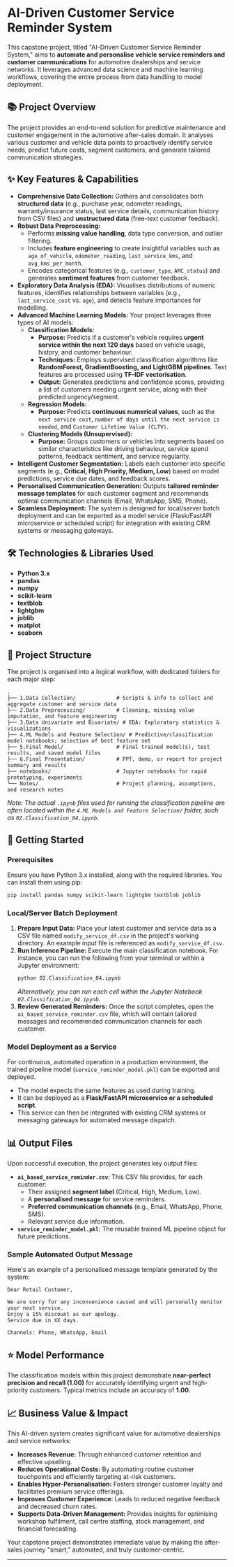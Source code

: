 # AI-Driven Customer Service Reminder System

This capstone project, titled "AI-Driven Customer Service Reminder System," aims to **automate and personalise vehicle service reminders and customer communications** for automotive dealerships and service networks. It leverages advanced data science and machine learning workflows, covering the entire process from data handling to model deployment.

## 📚 Project Overview

The project provides an end-to-end solution for predictive maintenance and customer engagement in the automotive after-sales domain. It analyses various customer and vehicle data points to proactively identify service needs, predict future costs, segment customers, and generate tailored communication strategies.

## ✨ Key Features & Capabilities

*   **Comprehensive Data Collection:** Gathers and consolidates both **structured data** (e.g., purchase year, odometer readings, warranty/insurance status, last service details, communication history from CSV files) and **unstructured data** (free-text customer feedback).
*   **Robust Data Preprocessing:**
    *   Performs **missing value handling**, data type conversion, and outlier filtering.
    *   Includes **feature engineering** to create insightful variables such as `age_of_vehicle`, `odometer_reading`, `last_service_kms`, and `avg_kms_per_month`.
    *   Encodes categorical features (e.g., `customer_type`, `AMC_status`) and generates **sentiment features** from customer feedback.
*   **Exploratory Data Analysis (EDA):** Visualises distributions of numeric features, identifies relationships between variables (e.g., `last_service_cost` vs. `age`), and detects feature importances for modelling.
*   **Advanced Machine Learning Models:** Your project leverages three types of AI models:
    *   **Classification Models:**
        *   **Purpose:** Predicts if a customer's vehicle requires **urgent service within the next 120 days** based on vehicle usage, history, and customer behaviour.
        *   **Techniques:** Employs supervised classification algorithms like **RandomForest, GradientBoosting, and LightGBM pipelines**. Text features are processed using **TF-IDF vectorisation**.
        *   **Output:** Generates predictions and confidence scores, providing a list of customers needing urgent service, along with their predicted urgency/segment.
    *   **Regression Models:**
        *   **Purpose:** Predicts **continuous numerical values**, such as the `next service cost`, `number of days until the next service is needed`, and `Customer Lifetime Value (CLTV)`.
    *   **Clustering Models (Unsupervised):**
        *   **Purpose:** Groups customers or vehicles into segments based on similar characteristics like driving behaviour, service spend patterns, feedback sentiment, and service regularity.
*   **Intelligent Customer Segmentation:** Labels each customer into specific segments (e.g., **Critical, High Priority, Medium, Low**) based on model predictions, service due dates, and feedback scores.
*   **Personalised Communication Generation:** Outputs **tailored reminder message templates** for each customer segment and recommends optimal communication channels (Email, WhatsApp, SMS, Phone).
*   **Seamless Deployment:** The system is designed for local/server batch deployment and can be exported as a model service (Flask/FastAPI microservice or scheduled script) for integration with existing CRM systems or messaging gateways.

## 🛠 Technologies & Libraries Used

*   **Python 3.x**
*   **pandas**
*   **numpy**
*   **scikit-learn**
*   **textblob**
*   **lightgbm**
*   **joblib**
*   **matplot**
*   **seaborn**

## 📂 Project Structure

The project is organised into a logical workflow, with dedicated folders for each major step:

```
.
├── 1.Data Collection/             # Scripts & info to collect and aggregate customer and service data
├── 2.Data Preprocessing/          # Cleaning, missing value imputation, and feature engineering
├── 3.Data Univariate and Bivariate/ # EDA: Exploratory statistics & visualizations
├── 4.ML Models and Feature Selection/ # Predictive/classification model notebooks; selection of best feature set
├── 5.Final Model/                 # Final trained model(s), test results, and saved model files
├── 6.Final Presentation/          # PPT, demo, or report for project summary and results
├── notebooks/                     # Jupyter notebooks for rapid prototyping, experiments
└── Notes/                         # Project planning, assumptions, and research notes
```
*Note: The actual `.ipynb` files used for running the classification pipeline are often located within the `4.ML Models and Feature Selection/` folder, such as `02.Classification_04.ipynb`.*

## 🚀 Getting Started

### Prerequisites

Ensure you have Python 3.x installed, along with the required libraries. You can install them using pip:

```bash
pip install pandas numpy scikit-learn lightgbm textblob joblib
```

### Local/Server Batch Deployment

1.  **Prepare Input Data:** Place your latest customer and service data as a CSV file named `modify_service_df.csv` in the project's working directory. An example input file is referenced as `modify_service_df.csv`.
2.  **Run Inference Pipeline:** Execute the main classification notebook. For instance, you can run the following from your terminal or within a Jupyter environment:
    ```bash
    python 02.Classification_04.ipynb
    ```
    *Alternatively, you can run each cell within the Jupyter Notebook `02.Classification_04.ipynb`.*
3.  **Review Generated Reminders:** Once the script completes, open the `ai_based_service_reminder.csv` file, which will contain tailored messages and recommended communication channels for each customer.

### Model Deployment as a Service

For continuous, automated operation in a production environment, the trained pipeline model (`service_reminder_model.pkl`) can be exported and deployed.

*   The model expects the same features as used during training.
*   It can be deployed as a **Flask/FastAPI microservice or a scheduled script**.
*   This service can then be integrated with existing CRM systems or messaging gateways for automated message dispatch.

## 📊 Output Files

Upon successful execution, the project generates key output files:

*   **`ai_based_service_reminder.csv`**: This CSV file provides, for each customer:
    *   Their assigned **segment label** (Critical, High, Medium, Low).
    *   A **personalised message** for service reminders.
    *   **Preferred communication channels** (e.g., Email, WhatsApp, Phone, SMS).
    *   Relevant service due information.
*   **`service_reminder_model.pkl`**: The reusable trained ML pipeline object for future predictions.

### Sample Automated Output Message

Here's an example of a personalised message template generated by the system:

```
Dear Retail Customer,

We are sorry for any inconvenience caused and will personally monitor your next service.
Enjoy a 15% discount as our apology.
Service due in XX days.

Channels: Phone, WhatsApp, Email
```

## ⭐ Model Performance

The classification models within this project demonstrate **near-perfect precision and recall (1.00)** for accurately identifying urgent and high-priority customers. Typical metrics include an accuracy of **1.00**.

## 📈 Business Value & Impact

This AI-driven system creates significant value for automotive dealerships and service networks:

*   **Increases Revenue:** Through enhanced customer retention and effective upselling.
*   **Reduces Operational Costs:** By automating routine customer touchpoints and efficiently targeting at-risk customers.
*   **Enables Hyper-Personalisation:** Fosters stronger customer loyalty and facilitates premium service offerings.
*   **Improves Customer Experience:** Leads to reduced negative feedback and decreased churn rates.
*   **Supports Data-Driven Management:** Provides insights for optimising workshop fulfilment, call centre staffing, stock management, and financial forecasting.

Your capstone project demonstrates immediate value by making the after-sales journey "smart," automated, and truly customer-centric.

---
